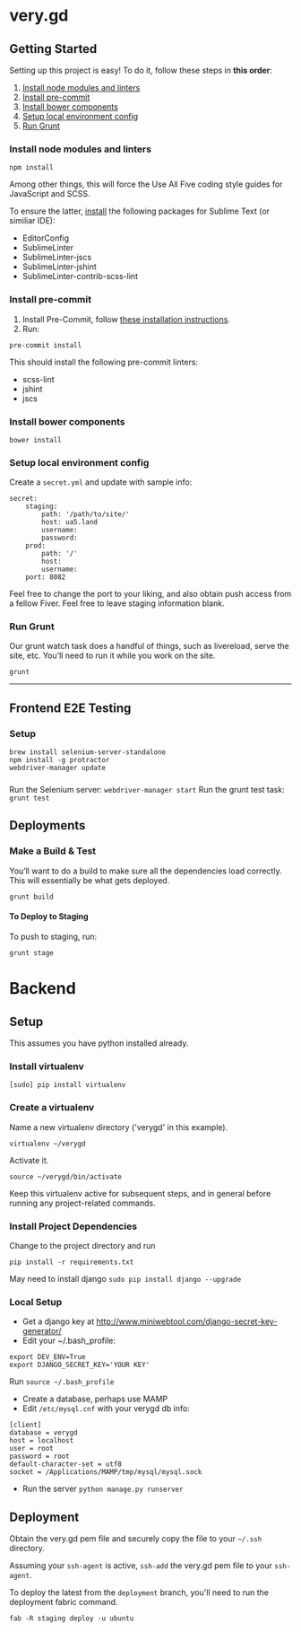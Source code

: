 # very.gd

## Getting Started

Setting up this project is easy!
To do it, follow these steps in **this order**:

1. [Install node modules and linters](#install-node-modules)
2. [Install pre-commit](#install-pre-commit)
3. [Install bower components](#install-bower-components)
4. [Setup local environment config](#setup-local-environment-config)
5. [Run Grunt](#run-grunt)

### Install node modules and linters

```
npm install
```

Among other things, this will force the Use All Five coding style guides for JavaScript and SCSS.

To ensure the latter, [install](https://packagecontrol.io/installation) the following packages for Sublime Text (or similiar IDE):

- EditorConfig
- SublimeLinter
- SublimeLinter-jscs
- SublimeLinter-jshint
- SublimeLinter-contrib-scss-lint

### Install pre-commit

1. Install Pre-Commit, follow [these installation instructions](http://pre-commit.com/#install).
2. Run:
```
pre-commit install
```

This should install the following pre-commit linters:
- scss-lint
- jshint
- jscs

### Install bower components

```
bower install
```

### Setup local environment config
Create a `secret.yml` and update with sample info:
```
secret:
    staging:
        path: '/path/to/site/'
        host: ua5.land
        username:
        password:
    prod:
        path: '/'
        host: 
        username: 
    port: 8082
```

Feel free to change the port to your liking, and also obtain push access from a fellow Fiver. Feel free to leave staging information blank.

### Run Grunt
Our grunt watch task does a handful of things, such as livereload, serve the site, etc. You’ll need to run it while you work on the site.

```
grunt
```

---

## Frontend E2E Testing

### Setup
```
brew install selenium-server-standalone
npm install -g protractor
webdriver-manager update
```

### 
Run the Selenium server: `webdriver-manager start`
Run the grunt test task: `grunt test`


## Deployments

### Make a Build & Test

You’ll want to do a build to make sure all the dependencies load correctly. This will essentially be what gets deployed.

```
grunt build
```

#### To Deploy to Staging

To push to staging, run:
```
grunt stage
```

# Backend

## Setup

This assumes you have python installed already.

### Install virtualenv

```
[sudo] pip install virtualenv
```

### Create a virtualenv

Name a new virtualenv directory ('verygd' in this example).
```
virtualenv ~/verygd
```
Activate it.
```
source ~/verygd/bin/activate
```
Keep this virtualenv active for subsequent steps, and in general before running any project-related commands.

### Install Project Dependencies 

Change to the project directory and run

```pip install -r requirements.txt```

May need to install django
`sudo pip install django --upgrade `

### Local Setup
- Get a django key at http://www.miniwebtool.com/django-secret-key-generator/
- Edit your ~/.bash_profile:

```
export DEV_ENV=True
export DJANGO_SECRET_KEY='YOUR KEY'

```
Run `source ~/.bash_profile`

- Create a database, perhaps use MAMP
- Edit `/etc/mysql.cnf` with your verygd db info:
```
[client]
database = verygd
host = localhost
user = root
password = root
default-character-set = utf8
socket = /Applications/MAMP/tmp/mysql/mysql.sock
```

- Run the server
`python manage.py runserver`

## Deployment

Obtain the very.gd pem file and securely copy the file to your `~/.ssh` directory.

Assuming your `ssh-agent` is active, `ssh-add` the very.gd pem file to your `ssh-agent`.

To deploy the latest from the `deployment` branch, you'll need to run the deployment fabric command.

`fab -R staging deploy -u ubuntu`
